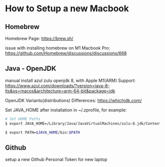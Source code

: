 # How to Setup a new Macbook

## Homebrew

Homebrew Page:
https://brew.sh/

issue with installing homebrew on M1 Macbook Pro:
https://github.com/Homebrew/discussions/discussions/668

## Java - OpenJDK

manual install azul zulu openjdk 8, with Apple M1(ARM) Support:
https://www.azul.com/downloads/?version=java-8-lts&os=macos&architecture=arm-64-bit&package=jdk

OpenJDK Variants(distributions) Differences:
https://whichjdk.com/

Set JAVA_HOME after installation in ~/.zprofile, for example:

```sh
# Set HOME Paths
$ export JAVA_HOME=/Library/Java/JavaVirtualMachines/zulu-8.jdk/Contents/Home

$ export PATH=$JAVA_HOME/bin:$PATH
```

## Github

setup a new Github Personal Token for new laptop